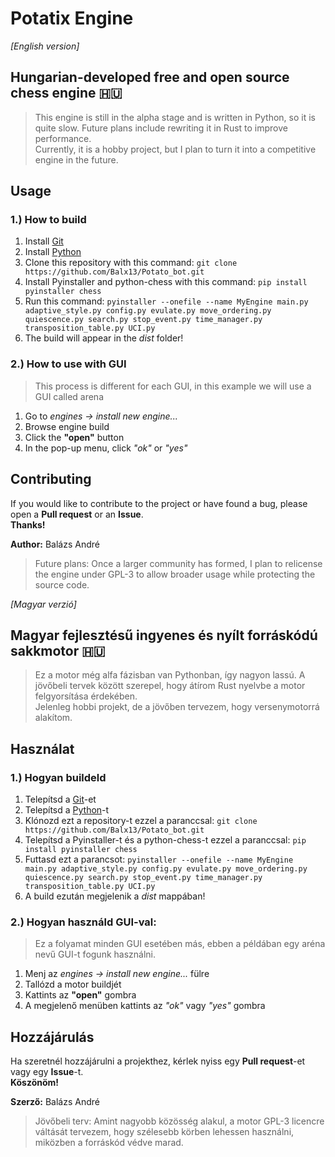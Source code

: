 # Potatix Engine
*[English version]*
## Hungarian-developed free and open source chess engine 🇭🇺
> This engine is still in the alpha stage and is written in Python, so it is quite slow. Future plans include rewriting it in Rust to improve performance. \
> Currently, it is a hobby project, but I plan to turn it into a competitive engine in the future.

## Usage
### 1.) How to build
1. Install [Git](https://git-scm.com)
2. Install [Python](https://www.python.org)
3. Clone this repository with this command: `git clone https://github.com/Balx13/Potato_bot.git`
4. Install Pyinstaller and python-chess with this command: `pip install pyinstaller chess`
5. Run this command: `pyinstaller --onefile --name MyEngine main.py adaptive_style.py config.py evulate.py move_ordering.py quiescence.py search.py stop_event.py time_manager.py transposition_table.py UCI.py`
6. The build will appear in the *dist* folder!

### 2.) How to use with GUI
> This process is different for each GUI, in this example we will use a GUI called arena
1. Go to *engines -> install new engine...*
2. Browse engine build
3. Click the **"open"** button
4. In the pop-up menu, click *"ok"* or *"yes"*

## Contributing
If you would like to contribute to the project or have found a bug, please open a **Pull request** or an **Issue**. \
**Thanks!**

**Author:** Balázs André
> Future plans: Once a larger community has formed, I plan to relicense the engine under GPL-3 to allow broader usage while protecting the source code.

*[Magyar verzió]*
## Magyar fejlesztésű ingyenes és nyílt forráskódú sakkmotor 🇭🇺
> Ez a motor még alfa fázisban van Pythonban, így nagyon lassú. A jövőbeli tervek között szerepel, hogy átírom Rust nyelvbe a motor felgyorsítása érdekében. \
> Jelenleg hobbi projekt, de a jövőben tervezem, hogy versenymotorrá alakítom.

## Használat
### 1.) Hogyan buildeld
1. Telepítsd a [Git](https://git-scm.com)-et
2. Telepítsd a [Python](https://www.python.org)-t
3. Klónozd ezt a repository-t ezzel a paranccsal: `git clone https://github.com/Balx13/Potato_bot.git`
4. Telepítsd a Pyinstaller-t és a python-chess-t ezzel a paranccsal: `pip install pyinstaller chess`
5. Futtasd ezt a parancsot: `pyinstaller --onefile --name MyEngine main.py adaptive_style.py config.py evulate.py move_ordering.py quiescence.py search.py stop_event.py time_manager.py transposition_table.py UCI.py`
6. A build ezután megjelenik a  *dist* mappában!

### 2.) Hogyan használd GUI-val:
> Ez a folyamat minden GUI  esetében más, ebben a példában egy aréna nevű GUI-t fogunk használni.
1. Menj az  *engines -> install new engine...* fülre
2. Tallózd a motor buildjét
3. Kattints az **"open"** gombra
4. A megjelenő menüben kattints az *"ok"* vagy *"yes"* gombra

## Hozzájárulás
Ha szeretnél hozzájárulni a projekthez, kérlek nyiss egy **Pull request**-et vagy egy **Issue**-t. \
**Köszönöm!**

**Szerző:** Balázs André
> Jövőbeli terv: Amint nagyobb közösség alakul, a motor GPL-3 licencre váltását tervezem, hogy szélesebb körben lehessen használni, miközben a forráskód védve marad.
